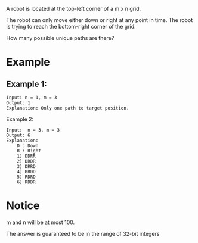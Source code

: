 A robot is located at the top-left corner of a m x n grid.

The robot can only move either down or right at any point in time. The robot is trying to reach the bottom-right corner of the grid.

How many possible unique paths are there?

# Example
## Example 1:
```
Input: n = 1, m = 3
Output: 1	
Explanation: Only one path to target position.
```
Example 2:
```
Input:  n = 3, m = 3
Output: 6	
Explanation:
	D : Down
	R : Right
	1) DDRR
	2) DRDR
	3) DRRD
	4) RRDD
	5) RDRD
	6) RDDR
```
# Notice
m and n will be at most 100.

The answer is guaranteed to be in the range of 32-bit integers